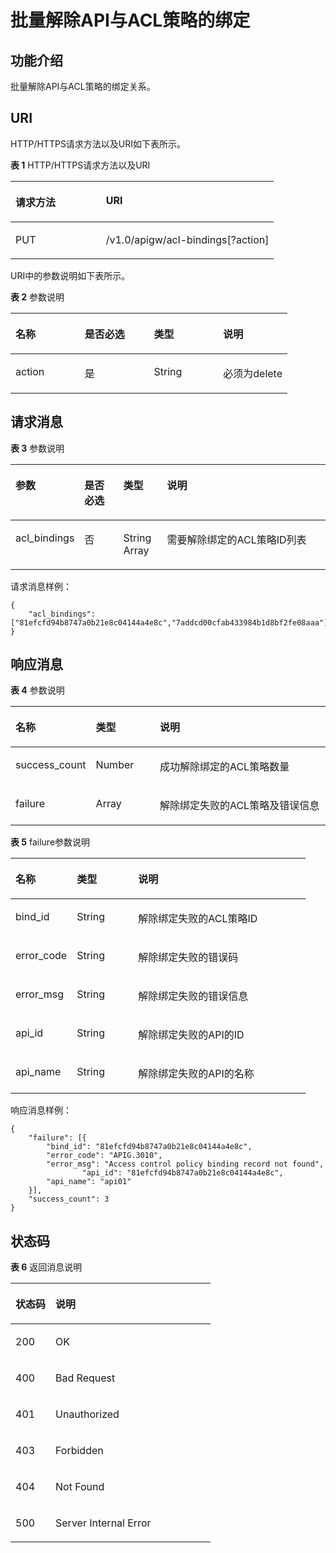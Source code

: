 # 批量解除API与ACL策略的绑定<a name="ZH-CN_TOPIC_0000001081976133"></a>

## 功能介绍<a name="zh-cn_topic_0149242247_section24863152"></a>

批量解除API与ACL策略的绑定关系。

## URI<a name="zh-cn_topic_0149242247_section22441780"></a>

HTTP/HTTPS请求方法以及URI如下表所示。

**表 1**  HTTP/HTTPS请求方法以及URI

<a name="zh-cn_topic_0149242247_table47776868"></a>
<table><thead align="left"><tr id="zh-cn_topic_0149242247_row14972112"><th class="cellrowborder" valign="top" width="34.339999999999996%" id="mcps1.2.3.1.1"><p id="zh-cn_topic_0149242247_p4781565"><a name="zh-cn_topic_0149242247_p4781565"></a><a name="zh-cn_topic_0149242247_p4781565"></a>请求方法</p>
</th>
<th class="cellrowborder" valign="top" width="65.66%" id="mcps1.2.3.1.2"><p id="zh-cn_topic_0149242247_p51762503"><a name="zh-cn_topic_0149242247_p51762503"></a><a name="zh-cn_topic_0149242247_p51762503"></a>URI</p>
</th>
</tr>
</thead>
<tbody><tr id="zh-cn_topic_0149242247_row32013205"><td class="cellrowborder" valign="top" width="34.339999999999996%" headers="mcps1.2.3.1.1 "><p id="zh-cn_topic_0149242247_p42932816"><a name="zh-cn_topic_0149242247_p42932816"></a><a name="zh-cn_topic_0149242247_p42932816"></a>PUT</p>
</td>
<td class="cellrowborder" valign="top" width="65.66%" headers="mcps1.2.3.1.2 "><p id="zh-cn_topic_0149242247_p55006047"><a name="zh-cn_topic_0149242247_p55006047"></a><a name="zh-cn_topic_0149242247_p55006047"></a>/v1.0/apigw/acl-bindings[?action]</p>
</td>
</tr>
</tbody>
</table>

URI中的参数说明如下表所示。

**表 2**  参数说明

<a name="zh-cn_topic_0149242247_table26304811"></a>
<table><thead align="left"><tr id="zh-cn_topic_0149242247_row11931990"><th class="cellrowborder" valign="top" width="25%" id="mcps1.2.5.1.1"><p id="zh-cn_topic_0149242247_p26967144"><a name="zh-cn_topic_0149242247_p26967144"></a><a name="zh-cn_topic_0149242247_p26967144"></a>名称</p>
</th>
<th class="cellrowborder" valign="top" width="25%" id="mcps1.2.5.1.2"><p id="zh-cn_topic_0149242247_p36855079"><a name="zh-cn_topic_0149242247_p36855079"></a><a name="zh-cn_topic_0149242247_p36855079"></a>是否必选</p>
</th>
<th class="cellrowborder" valign="top" width="25%" id="mcps1.2.5.1.3"><p id="zh-cn_topic_0149242247_p32471418"><a name="zh-cn_topic_0149242247_p32471418"></a><a name="zh-cn_topic_0149242247_p32471418"></a>类型</p>
</th>
<th class="cellrowborder" valign="top" width="25%" id="mcps1.2.5.1.4"><p id="zh-cn_topic_0149242247_p12939210"><a name="zh-cn_topic_0149242247_p12939210"></a><a name="zh-cn_topic_0149242247_p12939210"></a>说明</p>
</th>
</tr>
</thead>
<tbody><tr id="zh-cn_topic_0149242247_row41443070"><td class="cellrowborder" valign="top" width="25%" headers="mcps1.2.5.1.1 "><p id="zh-cn_topic_0149242247_p1445503"><a name="zh-cn_topic_0149242247_p1445503"></a><a name="zh-cn_topic_0149242247_p1445503"></a>action</p>
</td>
<td class="cellrowborder" valign="top" width="25%" headers="mcps1.2.5.1.2 "><p id="zh-cn_topic_0149242247_p49976884"><a name="zh-cn_topic_0149242247_p49976884"></a><a name="zh-cn_topic_0149242247_p49976884"></a>是</p>
</td>
<td class="cellrowborder" valign="top" width="25%" headers="mcps1.2.5.1.3 "><p id="zh-cn_topic_0149242247_p21595781"><a name="zh-cn_topic_0149242247_p21595781"></a><a name="zh-cn_topic_0149242247_p21595781"></a>String</p>
</td>
<td class="cellrowborder" valign="top" width="25%" headers="mcps1.2.5.1.4 "><p id="zh-cn_topic_0149242247_p4427868"><a name="zh-cn_topic_0149242247_p4427868"></a><a name="zh-cn_topic_0149242247_p4427868"></a>必须为delete</p>
</td>
</tr>
</tbody>
</table>

## 请求消息<a name="zh-cn_topic_0149242247_section649433"></a>

**表 3**  参数说明

<a name="zh-cn_topic_0149242247_table11428152"></a>
<table><thead align="left"><tr id="zh-cn_topic_0149242247_row63593960"><th class="cellrowborder" valign="top" width="15.15%" id="mcps1.2.5.1.1"><p id="zh-cn_topic_0149242247_p50837158"><a name="zh-cn_topic_0149242247_p50837158"></a><a name="zh-cn_topic_0149242247_p50837158"></a>参数</p>
</th>
<th class="cellrowborder" valign="top" width="13.13%" id="mcps1.2.5.1.2"><p id="zh-cn_topic_0149242247_p24169108"><a name="zh-cn_topic_0149242247_p24169108"></a><a name="zh-cn_topic_0149242247_p24169108"></a>是否必选</p>
</th>
<th class="cellrowborder" valign="top" width="14.14%" id="mcps1.2.5.1.3"><p id="zh-cn_topic_0149242247_p11540698"><a name="zh-cn_topic_0149242247_p11540698"></a><a name="zh-cn_topic_0149242247_p11540698"></a>类型</p>
</th>
<th class="cellrowborder" valign="top" width="57.58%" id="mcps1.2.5.1.4"><p id="zh-cn_topic_0149242247_p62381345"><a name="zh-cn_topic_0149242247_p62381345"></a><a name="zh-cn_topic_0149242247_p62381345"></a>说明</p>
</th>
</tr>
</thead>
<tbody><tr id="zh-cn_topic_0149242247_row19724176"><td class="cellrowborder" valign="top" width="15.15%" headers="mcps1.2.5.1.1 "><p id="zh-cn_topic_0149242247_p111152374516"><a name="zh-cn_topic_0149242247_p111152374516"></a><a name="zh-cn_topic_0149242247_p111152374516"></a>acl_bindings</p>
</td>
<td class="cellrowborder" valign="top" width="13.13%" headers="mcps1.2.5.1.2 "><p id="zh-cn_topic_0149242247_p24434185"><a name="zh-cn_topic_0149242247_p24434185"></a><a name="zh-cn_topic_0149242247_p24434185"></a>否</p>
</td>
<td class="cellrowborder" valign="top" width="14.14%" headers="mcps1.2.5.1.3 "><p id="zh-cn_topic_0149242247_p33011938"><a name="zh-cn_topic_0149242247_p33011938"></a><a name="zh-cn_topic_0149242247_p33011938"></a>String Array</p>
</td>
<td class="cellrowborder" valign="top" width="57.58%" headers="mcps1.2.5.1.4 "><p id="zh-cn_topic_0149242247_p56721283"><a name="zh-cn_topic_0149242247_p56721283"></a><a name="zh-cn_topic_0149242247_p56721283"></a>需要解除绑定的ACL策略ID列表</p>
</td>
</tr>
</tbody>
</table>

请求消息样例：

```
{
    "acl_bindings": ["81efcfd94b8747a0b21e8c04144a4e8c","7addcd00cfab433984b1d8bf2fe08aaa"]
}
```

## 响应消息<a name="zh-cn_topic_0149242247_section52604147"></a>

**表 4**  参数说明

<a name="zh-cn_topic_0149242247_table2981672313"></a>
<table><thead align="left"><tr id="zh-cn_topic_0149242247_row898177103111"><th class="cellrowborder" valign="top" width="20.792079207920793%" id="mcps1.2.4.1.1"><p id="zh-cn_topic_0149242247_p109837183116"><a name="zh-cn_topic_0149242247_p109837183116"></a><a name="zh-cn_topic_0149242247_p109837183116"></a>名称</p>
</th>
<th class="cellrowborder" valign="top" width="20.792079207920793%" id="mcps1.2.4.1.2"><p id="zh-cn_topic_0149242247_p1098474319"><a name="zh-cn_topic_0149242247_p1098474319"></a><a name="zh-cn_topic_0149242247_p1098474319"></a>类型</p>
</th>
<th class="cellrowborder" valign="top" width="58.415841584158414%" id="mcps1.2.4.1.3"><p id="zh-cn_topic_0149242247_p1398197193117"><a name="zh-cn_topic_0149242247_p1398197193117"></a><a name="zh-cn_topic_0149242247_p1398197193117"></a>说明</p>
</th>
</tr>
</thead>
<tbody><tr id="zh-cn_topic_0149242247_row49812719314"><td class="cellrowborder" valign="top" width="20.792079207920793%" headers="mcps1.2.4.1.1 "><p id="zh-cn_topic_0149242247_p782812469154"><a name="zh-cn_topic_0149242247_p782812469154"></a><a name="zh-cn_topic_0149242247_p782812469154"></a>success_count</p>
</td>
<td class="cellrowborder" valign="top" width="20.792079207920793%" headers="mcps1.2.4.1.2 "><p id="zh-cn_topic_0149242247_p209815717318"><a name="zh-cn_topic_0149242247_p209815717318"></a><a name="zh-cn_topic_0149242247_p209815717318"></a>Number</p>
</td>
<td class="cellrowborder" valign="top" width="58.415841584158414%" headers="mcps1.2.4.1.3 "><p id="zh-cn_topic_0149242247_p8980773120"><a name="zh-cn_topic_0149242247_p8980773120"></a><a name="zh-cn_topic_0149242247_p8980773120"></a>成功解除绑定的ACL策略数量</p>
</td>
</tr>
<tr id="zh-cn_topic_0149242247_row119827123112"><td class="cellrowborder" valign="top" width="20.792079207920793%" headers="mcps1.2.4.1.1 "><p id="zh-cn_topic_0149242247_p159814710314"><a name="zh-cn_topic_0149242247_p159814710314"></a><a name="zh-cn_topic_0149242247_p159814710314"></a>failure</p>
</td>
<td class="cellrowborder" valign="top" width="20.792079207920793%" headers="mcps1.2.4.1.2 "><p id="zh-cn_topic_0149242247_p1698871311"><a name="zh-cn_topic_0149242247_p1698871311"></a><a name="zh-cn_topic_0149242247_p1698871311"></a>Array</p>
</td>
<td class="cellrowborder" valign="top" width="58.415841584158414%" headers="mcps1.2.4.1.3 "><p id="zh-cn_topic_0149242247_p109897153112"><a name="zh-cn_topic_0149242247_p109897153112"></a><a name="zh-cn_topic_0149242247_p109897153112"></a>解除绑定失败的ACL策略及错误信息</p>
</td>
</tr>
</tbody>
</table>

**表 5**  failure参数说明

<a name="zh-cn_topic_0149242247_table15660564193"></a>
<table><thead align="left"><tr id="zh-cn_topic_0149242247_row137265631919"><th class="cellrowborder" valign="top" width="20.792079207920793%" id="mcps1.2.4.1.1"><p id="zh-cn_topic_0149242247_p173165641915"><a name="zh-cn_topic_0149242247_p173165641915"></a><a name="zh-cn_topic_0149242247_p173165641915"></a>名称</p>
</th>
<th class="cellrowborder" valign="top" width="20.792079207920793%" id="mcps1.2.4.1.2"><p id="zh-cn_topic_0149242247_p187385616195"><a name="zh-cn_topic_0149242247_p187385616195"></a><a name="zh-cn_topic_0149242247_p187385616195"></a>类型</p>
</th>
<th class="cellrowborder" valign="top" width="58.415841584158414%" id="mcps1.2.4.1.3"><p id="zh-cn_topic_0149242247_p1876256171919"><a name="zh-cn_topic_0149242247_p1876256171919"></a><a name="zh-cn_topic_0149242247_p1876256171919"></a>说明</p>
</th>
</tr>
</thead>
<tbody><tr id="zh-cn_topic_0149242247_row57665621920"><td class="cellrowborder" valign="top" width="20.792079207920793%" headers="mcps1.2.4.1.1 "><p id="zh-cn_topic_0149242247_p477175615191"><a name="zh-cn_topic_0149242247_p477175615191"></a><a name="zh-cn_topic_0149242247_p477175615191"></a>bind_id</p>
</td>
<td class="cellrowborder" valign="top" width="20.792079207920793%" headers="mcps1.2.4.1.2 "><p id="zh-cn_topic_0149242247_p179185671915"><a name="zh-cn_topic_0149242247_p179185671915"></a><a name="zh-cn_topic_0149242247_p179185671915"></a>String</p>
</td>
<td class="cellrowborder" valign="top" width="58.415841584158414%" headers="mcps1.2.4.1.3 "><p id="zh-cn_topic_0149242247_p1379115621913"><a name="zh-cn_topic_0149242247_p1379115621913"></a><a name="zh-cn_topic_0149242247_p1379115621913"></a>解除绑定失败的ACL策略ID</p>
</td>
</tr>
<tr id="zh-cn_topic_0149242247_row138175661920"><td class="cellrowborder" valign="top" width="20.792079207920793%" headers="mcps1.2.4.1.1 "><p id="zh-cn_topic_0149242247_p11458112915203"><a name="zh-cn_topic_0149242247_p11458112915203"></a><a name="zh-cn_topic_0149242247_p11458112915203"></a>error_code</p>
</td>
<td class="cellrowborder" valign="top" width="20.792079207920793%" headers="mcps1.2.4.1.2 "><p id="zh-cn_topic_0149242247_p38145613190"><a name="zh-cn_topic_0149242247_p38145613190"></a><a name="zh-cn_topic_0149242247_p38145613190"></a>String</p>
</td>
<td class="cellrowborder" valign="top" width="58.415841584158414%" headers="mcps1.2.4.1.3 "><p id="zh-cn_topic_0149242247_p1882175612193"><a name="zh-cn_topic_0149242247_p1882175612193"></a><a name="zh-cn_topic_0149242247_p1882175612193"></a>解除绑定失败的错误码</p>
</td>
</tr>
<tr id="zh-cn_topic_0149242247_row18262135516207"><td class="cellrowborder" valign="top" width="20.792079207920793%" headers="mcps1.2.4.1.1 "><p id="zh-cn_topic_0149242247_p142627557208"><a name="zh-cn_topic_0149242247_p142627557208"></a><a name="zh-cn_topic_0149242247_p142627557208"></a>error_msg</p>
</td>
<td class="cellrowborder" valign="top" width="20.792079207920793%" headers="mcps1.2.4.1.2 "><p id="zh-cn_topic_0149242247_p1426220553205"><a name="zh-cn_topic_0149242247_p1426220553205"></a><a name="zh-cn_topic_0149242247_p1426220553205"></a>String</p>
</td>
<td class="cellrowborder" valign="top" width="58.415841584158414%" headers="mcps1.2.4.1.3 "><p id="zh-cn_topic_0149242247_p32621855152010"><a name="zh-cn_topic_0149242247_p32621855152010"></a><a name="zh-cn_topic_0149242247_p32621855152010"></a>解除绑定失败的错误信息</p>
</td>
</tr>
<tr id="zh-cn_topic_0149242247_row1512815719557"><td class="cellrowborder" valign="top" width="20.792079207920793%" headers="mcps1.2.4.1.1 "><p id="zh-cn_topic_0149242247_p121281785513"><a name="zh-cn_topic_0149242247_p121281785513"></a><a name="zh-cn_topic_0149242247_p121281785513"></a>api_id</p>
</td>
<td class="cellrowborder" valign="top" width="20.792079207920793%" headers="mcps1.2.4.1.2 "><p id="zh-cn_topic_0149242247_p7128876552"><a name="zh-cn_topic_0149242247_p7128876552"></a><a name="zh-cn_topic_0149242247_p7128876552"></a>String</p>
</td>
<td class="cellrowborder" valign="top" width="58.415841584158414%" headers="mcps1.2.4.1.3 "><p id="zh-cn_topic_0149242247_p612813765512"><a name="zh-cn_topic_0149242247_p612813765512"></a><a name="zh-cn_topic_0149242247_p612813765512"></a>解除绑定失败的API的ID</p>
</td>
</tr>
<tr id="zh-cn_topic_0149242247_row12281493556"><td class="cellrowborder" valign="top" width="20.792079207920793%" headers="mcps1.2.4.1.1 "><p id="zh-cn_topic_0149242247_p922889135517"><a name="zh-cn_topic_0149242247_p922889135517"></a><a name="zh-cn_topic_0149242247_p922889135517"></a>api_name</p>
</td>
<td class="cellrowborder" valign="top" width="20.792079207920793%" headers="mcps1.2.4.1.2 "><p id="zh-cn_topic_0149242247_p1022817905512"><a name="zh-cn_topic_0149242247_p1022817905512"></a><a name="zh-cn_topic_0149242247_p1022817905512"></a>String</p>
</td>
<td class="cellrowborder" valign="top" width="58.415841584158414%" headers="mcps1.2.4.1.3 "><p id="zh-cn_topic_0149242247_p182281895557"><a name="zh-cn_topic_0149242247_p182281895557"></a><a name="zh-cn_topic_0149242247_p182281895557"></a>解除绑定失败的API的名称</p>
</td>
</tr>
</tbody>
</table>

响应消息样例：

```
{
	"failure": [{
		"bind_id": "81efcfd94b8747a0b21e8c04144a4e8c",
		"error_code": "APIG.3010",
		"error_msg": "Access control policy binding record not found",
                "api_id": "81efcfd94b8747a0b21e8c04144a4e8c",
		"api_name": "api01"
	}],
	"success_count": 3
}
```

## 状态码<a name="zh-cn_topic_0149242247_section5844905"></a>

**表 6**  返回消息说明

<a name="zh-cn_topic_0149242247_table15714732"></a>
<table><thead align="left"><tr id="zh-cn_topic_0149242247_row24997277"><th class="cellrowborder" valign="top" width="20%" id="mcps1.2.3.1.1"><p id="zh-cn_topic_0149242247_p11513591"><a name="zh-cn_topic_0149242247_p11513591"></a><a name="zh-cn_topic_0149242247_p11513591"></a>状态码</p>
</th>
<th class="cellrowborder" valign="top" width="80%" id="mcps1.2.3.1.2"><p id="zh-cn_topic_0149242247_p60185706"><a name="zh-cn_topic_0149242247_p60185706"></a><a name="zh-cn_topic_0149242247_p60185706"></a>说明</p>
</th>
</tr>
</thead>
<tbody><tr id="zh-cn_topic_0149242247_row43203997"><td class="cellrowborder" valign="top" width="20%" headers="mcps1.2.3.1.1 "><p id="zh-cn_topic_0149242247_p9862840"><a name="zh-cn_topic_0149242247_p9862840"></a><a name="zh-cn_topic_0149242247_p9862840"></a>200</p>
</td>
<td class="cellrowborder" valign="top" width="80%" headers="mcps1.2.3.1.2 "><p id="zh-cn_topic_0149242247_p73578115452"><a name="zh-cn_topic_0149242247_p73578115452"></a><a name="zh-cn_topic_0149242247_p73578115452"></a>OK</p>
</td>
</tr>
<tr id="zh-cn_topic_0149242247_row9362312"><td class="cellrowborder" valign="top" width="20%" headers="mcps1.2.3.1.1 "><p id="zh-cn_topic_0149242247_p20149775"><a name="zh-cn_topic_0149242247_p20149775"></a><a name="zh-cn_topic_0149242247_p20149775"></a>400</p>
</td>
<td class="cellrowborder" valign="top" width="80%" headers="mcps1.2.3.1.2 "><p id="zh-cn_topic_0149242247_p21519099"><a name="zh-cn_topic_0149242247_p21519099"></a><a name="zh-cn_topic_0149242247_p21519099"></a>Bad Request</p>
</td>
</tr>
<tr id="zh-cn_topic_0149242247_row59454171"><td class="cellrowborder" valign="top" width="20%" headers="mcps1.2.3.1.1 "><p id="zh-cn_topic_0149242247_p51058521"><a name="zh-cn_topic_0149242247_p51058521"></a><a name="zh-cn_topic_0149242247_p51058521"></a>401</p>
</td>
<td class="cellrowborder" valign="top" width="80%" headers="mcps1.2.3.1.2 "><p id="zh-cn_topic_0149242247_p9203142078"><a name="zh-cn_topic_0149242247_p9203142078"></a><a name="zh-cn_topic_0149242247_p9203142078"></a>Unauthorized</p>
</td>
</tr>
<tr id="zh-cn_topic_0149242247_row43351211"><td class="cellrowborder" valign="top" width="20%" headers="mcps1.2.3.1.1 "><p id="zh-cn_topic_0149242247_p21787193"><a name="zh-cn_topic_0149242247_p21787193"></a><a name="zh-cn_topic_0149242247_p21787193"></a>403</p>
</td>
<td class="cellrowborder" valign="top" width="80%" headers="mcps1.2.3.1.2 "><p id="zh-cn_topic_0149242247_p13949586"><a name="zh-cn_topic_0149242247_p13949586"></a><a name="zh-cn_topic_0149242247_p13949586"></a>Forbidden</p>
</td>
</tr>
<tr id="zh-cn_topic_0149242247_row45172181"><td class="cellrowborder" valign="top" width="20%" headers="mcps1.2.3.1.1 "><p id="zh-cn_topic_0149242247_p35068062"><a name="zh-cn_topic_0149242247_p35068062"></a><a name="zh-cn_topic_0149242247_p35068062"></a>404</p>
</td>
<td class="cellrowborder" valign="top" width="80%" headers="mcps1.2.3.1.2 "><p id="zh-cn_topic_0149242247_p21940743"><a name="zh-cn_topic_0149242247_p21940743"></a><a name="zh-cn_topic_0149242247_p21940743"></a>Not Found</p>
</td>
</tr>
<tr id="zh-cn_topic_0149242247_row63248959"><td class="cellrowborder" valign="top" width="20%" headers="mcps1.2.3.1.1 "><p id="zh-cn_topic_0149242247_p22892027"><a name="zh-cn_topic_0149242247_p22892027"></a><a name="zh-cn_topic_0149242247_p22892027"></a>500</p>
</td>
<td class="cellrowborder" valign="top" width="80%" headers="mcps1.2.3.1.2 "><p id="zh-cn_topic_0149242247_p14947689"><a name="zh-cn_topic_0149242247_p14947689"></a><a name="zh-cn_topic_0149242247_p14947689"></a>Server Internal Error</p>
</td>
</tr>
</tbody>
</table>

